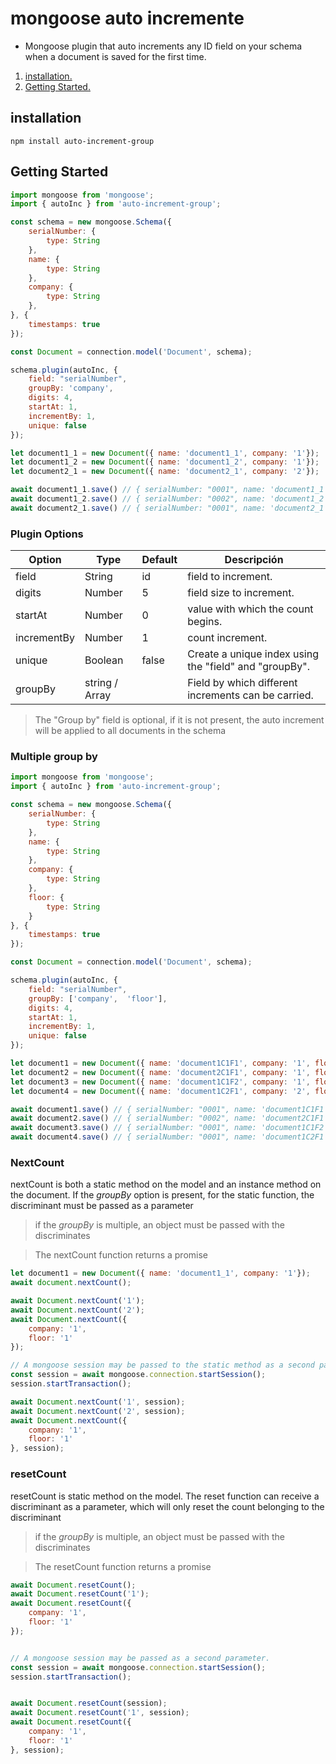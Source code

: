# mongoose auto incremente

- Mongoose plugin that auto increments any ID field on your schema when a document is saved for the first time.

1. [installation.](#id1)
2. [Getting Started.](#id2)

## installation <a name="id1"></a>

```
npm install auto-increment-group
```

## Getting Started <a name="id2"></a>

```javascript
import mongoose from 'mongoose';
import { autoInc } from 'auto-increment-group';

const schema = new mongoose.Schema({
    serialNumber: {
        type: String
    },
    name: {
        type: String
    },
    company: {
        type: String
    },
}, {
    timestamps: true
});

const Document = connection.model('Document', schema);

schema.plugin(autoInc, {
    field: "serialNumber",
    groupBy: 'company',
    digits: 4,
    startAt: 1,
    incrementBy: 1,
    unique: false
});

let document1_1 = new Document({ name: 'document1_1', company: '1'});
let document1_2 = new Document({ name: 'document1_2', company: '1'});
let document2_1 = new Document({ name: 'document2_1', company: '2'});

await document1_1.save() // { serialNumber: "0001", name: 'document1_1', company: '1' }
await document1_2.save() // { serialNumber: "0002", name: 'document1_2', company: '1' }
await document2_1.save() // { serialNumber: "0001", name: 'document2_1', company: '2' }

```

### Plugin Options

| Option      | Type           | Default | Descripción                                            | 
|-------------|----------------|---------|--------------------------------------------------------|
| field       | String         | id      | field to increment.                                    |
| digits      | Number         | 5       | field size to increment.                               |
| startAt     | Number         | 0       | value with which the count begins.                     |
| incrementBy | Number         | 1       | count increment.                                       |
| unique      | Boolean        | false   | Create a unique index using the "field" and "groupBy". |
| groupBy     | string / Array |         | Field by which different increments can be carried.    |

> The "Group by" field is optional, if it is not present, the auto increment will be applied to all documents in the schema

### Multiple group by

```javascript
import mongoose from 'mongoose';
import { autoInc } from 'auto-increment-group';

const schema = new mongoose.Schema({
    serialNumber: {
        type: String
    },
    name: {
        type: String
    },
    company: {
        type: String
    },
    floor: {
        type: String
    }
}, {
    timestamps: true
});

const Document = connection.model('Document', schema);

schema.plugin(autoInc, {
    field: "serialNumber",
    groupBy: ['company',  'floor'],
    digits: 4,
    startAt: 1,
    incrementBy: 1,
    unique: false
});

let document1 = new Document({ name: 'document1C1F1', company: '1', floor: '1'});
let document2 = new Document({ name: 'document2C1F1', company: '1', floor: '1'});
let document3 = new Document({ name: 'document1C1F2', company: '1', floor: '2'});
let document4 = new Document({ name: 'document1C2F1', company: '2', floor: '1'});

await document1.save() // { serialNumber: "0001", name: 'document1C1F1', company: '1', floor: '1' }
await document2.save() // { serialNumber: "0002", name: 'document2C1F1', company: '1', floor: '1' }
await document3.save() // { serialNumber: "0001", name: 'document1C1F2', company: '2', floor: '2' }
await document4.save() // { serialNumber: "0001", name: 'document1C2F1', company: '2', floor: '1' }

```

### NextCount

nextCount is both a static method on the model and an instance method on the document.
If the _groupBy_ option is present, for the static function, the discriminant must be passed as a parameter
> if the _groupBy_ is multiple, an object must be passed with the discriminates

> The nextCount function returns a promise 

```javascript
let document1 = new Document({ name: 'document1_1', company: '1'});
await document.nextCount();

await Document.nextCount('1');
await Document.nextCount('2');
await Document.nextCount({
    company: '1', 
    floor: '1'
});

// A mongoose session may be passed to the static method as a second parameter.
const session = await mongoose.connection.startSession();
session.startTransaction();

await Document.nextCount('1', session);
await Document.nextCount('2', session);
await Document.nextCount({
    company: '1', 
    floor: '1'
}, session);
```

### resetCount

resetCount is static method on the model.
The reset function can receive a discriminant as a parameter, which will only reset the count belonging to the discriminant

> if the _groupBy_ is multiple, an object must be passed with the discriminates

> The resetCount function returns a promise

```javascript
await Document.resetCount();
await Document.resetCount('1');
await Document.resetCount({
    company: '1',
    floor: '1'
});


// A mongoose session may be passed as a second parameter.
const session = await mongoose.connection.startSession();
session.startTransaction();


await Document.resetCount(session);
await Document.resetCount('1', session);
await Document.resetCount({
    company: '1',
    floor: '1'
}, session);
```

